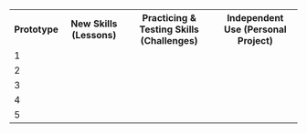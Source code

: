 <table>
  <tr>
    <th>Prototype</th>
    <th>New Skills (Lessons)</th>
    <th>Practicing & Testing Skills (Challenges)</th>
    <th>Independent Use (Personal Project)</th>
  </tr>
  <tr>
    <td>1</td>
  </tr>
  <tr>
    <td>2</td>
  </tr>
  <tr>
    <td>3</td>
  </tr>
  <tr>
   <td>4</td>
  </tr>
  <tr>
   <td>5</td>
  </tr>
</table>
  
